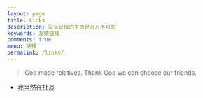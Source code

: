 ```yaml
---
layout: page
title: Links
description: 没有链接的主页是万万不可的
keywords: 友情链接
comments: true
menu: 链接
permalink: /links/
---
```


> God made relatives. Thank God we can choose our friends.
> 

* [我当然在扯淡](http://www.yinwang.org/)


